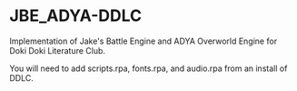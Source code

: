 # JBE_ADYA-DDLC
Implementation of Jake's Battle Engine and ADYA Overworld Engine for Doki Doki Literature Club.

You will need to add scripts.rpa, fonts.rpa, and audio.rpa from an install of DDLC.
